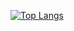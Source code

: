 [![Top Langs](https://github-readme-stats-git-masterrstaa-rickstaa.vercel.app/api/top-langs/?username=lrhernandes&theme=tokyonight)](https://github.com/lrhernandes/github-readme-stats)
